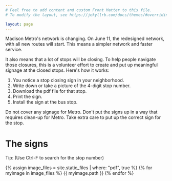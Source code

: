 ```yaml
---
# Feel free to add content and custom Front Matter to this file.
# To modify the layout, see https://jekyllrb.com/docs/themes/#overriding-theme-defaults

layout: page
---
```


Madison Metro's network is changing. On June 11, the redesigned network, with all new routes will start. This means a simpler network and faster service. 

It also means that a lot of stops will be closing. To help people navigate those closures, this is a volunteer effort to create and put up meaningful signage at the closed stops. Here's how it works:

1. You notice a stop closing sign in your neighborhood. 
2. Write down or take a picture of the 4-digit stop number.
3. Download the pdf file for that stop. 
4. Print the sign.
5. Install the sign at the bus stop.

Do not cover any signage for Metro. Don't put the signs up in a way that requires clean-up for Metro. Take extra care to put up the correct sign for the stop.

# The signs

Tip: (Use Ctrl-F to search for the stop number)

{% assign image_files = site.static_files | where: "pdf", true %}
{% for myimage in image_files %}
  {{ myimage.path }}
{% endfor %}






